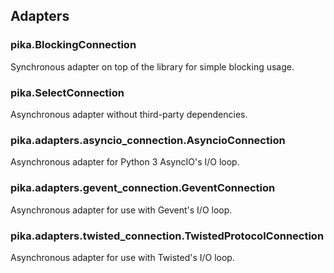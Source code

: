 ## Adapters

### pika.BlockingConnection

Synchronous adapter on top of the library for simple blocking usage.

### pika.SelectConnection

Asynchronous adapter without third-party dependencies.

### pika.adapters.asyncio_connection.AsyncioConnection

Asynchronous adapter for Python 3 AsyncIO's I/O loop.

### pika.adapters.gevent_connection.GeventConnection

Asynchronous adapter for use with Gevent's I/O loop.

### pika.adapters.twisted_connection.TwistedProtocolConnection

Asynchronous adapter for use with Twisted's I/O loop.
